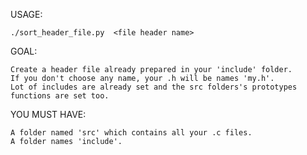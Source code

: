 USAGE:

    ./sort_header_file.py  <file header name>

GOAL:

    Create a header file already prepared in your 'include' folder.
    If you don't choose any name, your .h will be names 'my.h'.
    Lot of includes are already set and the src folders's prototypes functions are set too.

YOU MUST HAVE:

    A folder named 'src' which contains all your .c files.
    A folder names 'include'.